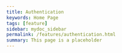 ```yaml
---
title: Authentication
keywords: Home Page
tags: [feature]
sidebar: mydoc_sidebar
permalink: /features/authentication.html
summary: This page is a placeholder  
---
```



